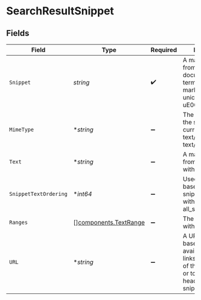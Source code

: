 # SearchResultSnippet


## Fields

| Field                                                                                                                                   | Type                                                                                                                                    | Required                                                                                                                                | Description                                                                                                                             |
| --------------------------------------------------------------------------------------------------------------------------------------- | --------------------------------------------------------------------------------------------------------------------------------------- | --------------------------------------------------------------------------------------------------------------------------------------- | --------------------------------------------------------------------------------------------------------------------------------------- |
| `Snippet`                                                                                                                               | *string*                                                                                                                                | :heavy_check_mark:                                                                                                                      | A matching snippet from the document. Query term matches are marked by the unicode characters uE006 and uE007.                          |
| `MimeType`                                                                                                                              | **string*                                                                                                                               | :heavy_minus_sign:                                                                                                                      | The mime type of the snippets, currently either text/plain or text/html.                                                                |
| `Text`                                                                                                                                  | **string*                                                                                                                               | :heavy_minus_sign:                                                                                                                      | A matching snippet from the document with no highlights.                                                                                |
| `SnippetTextOrdering`                                                                                                                   | **int64*                                                                                                                                | :heavy_minus_sign:                                                                                                                      | Used for sorting based off the snippet's location within all_snippetable_text                                                           |
| `Ranges`                                                                                                                                | [][components.TextRange](../../models/components/textrange.md)                                                                          | :heavy_minus_sign:                                                                                                                      | The bolded ranges within text.                                                                                                          |
| `URL`                                                                                                                                   | **string*                                                                                                                               | :heavy_minus_sign:                                                                                                                      | A URL, generated based on availability, that links to the position of the snippet text or to the nearest header above the snippet text. |